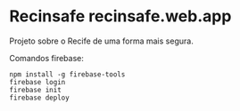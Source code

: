 # Recinsafe recinsafe.web.app
Projeto sobre o Recife de uma forma mais segura.

Comandos firebase:
```
npm install -g firebase-tools
firebase login
firebase init
firebase deploy
```
